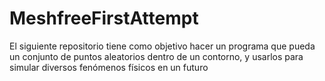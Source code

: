 # MeshfreeFirstAttempt
El siguiente repositorio tiene como objetivo hacer un programa que pueda un conjunto de puntos aleatorios dentro de un contorno, y usarlos para simular diversos fenómenos físicos en un futuro
